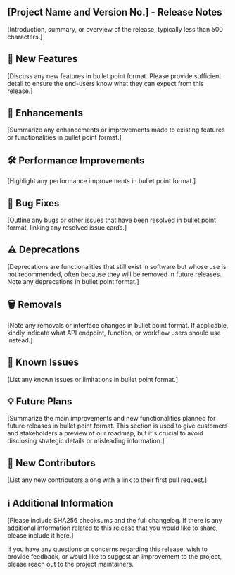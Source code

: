 <!-- A release note is a report published alongside new or updated software that details the technical features of
the product. To write a release note, please copy over this template and fill in the required information.

This template is designed to be generally applicable across all Cilindir's software projects. However, modifications 
may be required to suit the specific needs of individual projects. Please check with the project maintainers to 
determine any specific requirements pertaining to the release notes. 

Version identifiers should adhere to the following scheme: [N!]N(.N)*[{a|b|rc}N][.postN][.devN]. For simplicity, most 
projects just use MAJOR.MINOR.PATCH.

The release tag and title should consist solely of the version identifier prefixed with the letter 'v'. 
For example, 'v2.3.4'.

Prior to tagging a new release, please ensure: 
- You have notified the team and obtained approval from the project maintainers.
- All automated tests are passing. Depending on the project, some manual testing may be required. Please confirm 
the testing requirements with the project maintainers.
- The project documentation is complete, up to date, and properly formatted.
- And… just to be sure, today is not Friday!

Thank you for taking the time to prepare these release notes, your efforts are greatly appreciated! -->


## [Project Name and Version No.] - Release Notes
<!-- Example: Cilindir Store v0.2.3 - Release Notes -->


[Introduction, summary, or overview of the release, typically less than 500 characters.]


## 🌟 New Features

[Discuss any new features in bullet point format. Please provide sufficient detail to ensure the end-users know what 
they can expect from this release.]


## 🚀 Enhancements

[Summarize any enhancements or improvements made to existing features or functionalities in bullet point format.]


## 🛠️ Performance Improvements

[Highlight any performance improvements in bullet point format.]


## 🐛 Bug Fixes

[Outline any bugs or other issues that have been resolved in bullet point format, linking any resolved issue cards.]


## ⚠️ Deprecations

[Deprecations are functionalities that still exist in software but whose use is not recommended, often because they 
will be removed in future releases. Note any deprecations in bullet point format.]


## 🗑️ Removals

[Note any removals or interface changes in bullet point format. If applicable, kindly indicate what API endpoint, 
function, or workflow users should use instead.]


## 🚧 Known Issues

[List any known issues or limitations in bullet point format.]


## 💡 Future Plans

[Summarize the main improvements and new functionalities planned for future releases in bullet point format. 
This section is used to give customers and stakeholders a preview of our roadmap, but it's crucial to avoid disclosing 
strategic details or misleading information.]


## 🙌 New Contributors

[List any new contributors along with a link to their first pull request.]


## ℹ️ Additional Information

[Please include SHA256 checksums and the full changelog. If there is any additional information related to this
release that you would like to share, please include it here.]

If you have any questions or concerns regarding this release, wish to provide feedback, or would
like to suggest an improvement to the project, please reach out to the project maintainers.

<!-- Thank you for your hard work and dedication to the project, and congratulations on this release! 🎉

Next steps:
- Make sure all necessary binaries are uploaded as part of this release.
- Increment the project version number in relevant files, typically including the build and documentation
configurations.
- Coordinate with the marketing department to prepare announcements for the community, customers, and relevant 
stakeholders and to review and update any promotional materials.
- Notify the team to read and review these release notes.
- Confirm with the project maintainers to ensure all release requirements are met and no further action is required. -->
